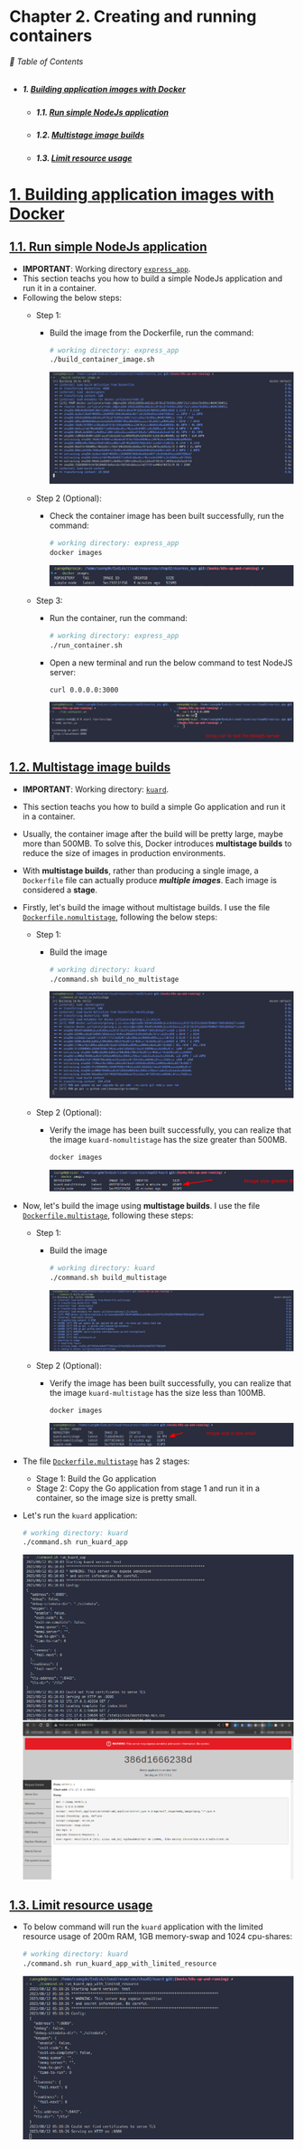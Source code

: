 # Chapter 2. Creating and running containers

###### 🌈 Table of Contents
  - ##### 1. [Building application images with Docker](#1-building-application-images-with-docker-1)
    - ##### 1.1. [Run simple NodeJs application](#11-run-simple-nodejs-application-1)
    - ##### 1.2. [Multistage image builds](#12-multistage-image-builds-1)
    - ##### 1.3. [Limit resource usage](#13-limit-resource-usage-1)

# [1. Building application images with Docker](#1-building-application-images-with-docker)
## [1.1. Run simple NodeJs application](#11-run-simple-nodejs-application)
- **IMPORTANT**: Working directory [`express_app`](./../../resources/chap02/express_app/).
- This section teachs you how to build a simple NodeJs application and run it in a container.
- Following the below steps:
  - Step 1:
    - Build the image from the Dockerfile, run the command:
      ```bash
      # working directory: express_app
      ./build_container_image.sh
      ```
      ![](./img/01.png)

  - Step 2 (Optional):
    - Check the container image has been built successfully, run the command:
      ```bash
      # working directory: express_app
      docker images
      ```
      ![](./img/02.png)
  - Step 3:
    - Run the container, run the command:
      ```bash
      # working directory: express_app
      ./run_container.sh
      ```
    - Open a new terminal and run the below command to test NodeJS server:
      ```bash
      curl 0.0.0.0:3000
      ```
      ![](./img/03.png)

## [1.2. Multistage image builds](#12-multistage-image-builds)
- **IMPORTANT**: Working directory: [`kuard`](./../../resources/chap02/kuard/).
- This section teachs you how to build a simple Go application and run it in a container.
- Usually, the container image after the build will be pretty large, maybe more than 500MB. To solve this, Docker introduces **multistage builds** to reduce the size of images in production environments.
- With **multistage builds**, rather than producing a single image, a `Dockerfile` file can actually produce ***multiple images***. Each image is considered a **stage**.
- Firstly, let's build the image without multistage builds. I use the file [`Dockerfile.nomultistage`](./../../resources/chap02/kuard/Dockerfile.nomultistage), following the below steps:
  - Step 1:
    - Build the image
      ```bash
      # working directory: kuard
      ./command.sh build_no_multistage
      ```
      ![](./img/04.png)

  - Step 2 (Optional):
    - Verify the image has been built successfully, you can realize that the image `kuard-nomultistage` has the size greater than 500MB.
      ```bash
      docker images
      ```
      ![](./img/05.png)

- Now, let's build the image using **multistage builds**. I use the file [`Dockerfile.multistage`](./../../resources/chap02/kuard/Dockerfile.multistage), following these steps:
  - Step 1:
    - Build the image
      ```bash
      # working directory: kuard
      ./command.sh build_multistage
      ```
      ![](./img/06.png)

  - Step 2 (Optional):
    - Verify the image has been built successfully, you can realize that the image `kuard-multistage` has the size less than 100MB.
      ```bash
      docker images
      ```
      ![](./img/07.png)

- The file [`Dockerfile.multistage`](./../../resources/chap02/kuard/Dockerfile.multistage) has 2 stages:
  - Stage 1: Build the Go application
  - Stage 2: Copy the Go application from stage 1 and run it in a container, so the image size is pretty small.

- Let's run the `kuard` application:
  ```bash
  # working directory: kuard
  ./command.sh run_kuard_app
  ```
  ![](./img/09.png)
  ![](./img/08.png)

## [1.3. Limit resource usage](#13-limit-resource-usage)
- To below command will run the `kuard` application with the limited resource usage of 200m RAM, 1GB memory-swap and 1024 cpu-shares:
  ```bash
  # working directory: kuard
  ./command.sh run_kuard_app_with_limited_resource
  ```
  ![](./img/10.png)
